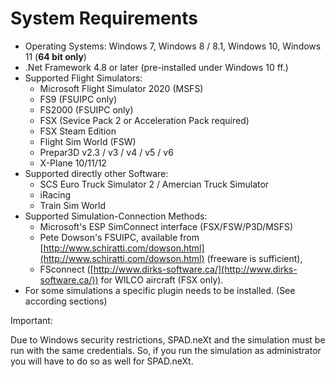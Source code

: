 # System Requirements



* Operating Systems: Windows 7, Windows 8 / 8.1, Windows 10, Windows 11 (**64 bit only**)
* .Net Framework 4.8 or later (pre-installed under Windows 10 ff.)
* Supported Flight Simulators:
  * Microsoft Flight Simulator 2020 (MSFS)
  * FS9 (FSUIPC only)
  * FS2000 (FSUIPC only)
  * FSX (Sevice Pack 2 or Acceleration Pack required)
  * FSX Steam Edition
  * Flight Sim World (FSW)
  * Prepar3D v2.3 / v3 / v4 / v5 / v6
  * X-Plane 10/11/12
* Supported directly other Software:
  * SCS Euro Truck Simulator 2 / Amercian Truck Simulator
  * iRacing
  * Train Sim World
* Supported Simulation-Connection Methods:
  * Microsoft's ESP SimConnect interface (FSX/FSW/P3D/MSFS)
  * Pete Dowson's FSUIPC, available from [http://www.schiratti.com/dowson.html](http://www.schiratti.com/dowson.html) (freeware is sufficient),
  * FSconnect ([http://www.dirks-software.ca/](http://www.dirks-software.ca/)) for WILCO aircraft (FSX only).
* For some simulations a specific plugin needs to be installed. (See according sections)

Important:

Due to Windows security restrictions, SPAD.neXt and the simulation must be run with the same credentials. So, if you run the simulation as administrator you will have to do so as well for SPAD.neXt.



